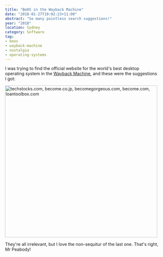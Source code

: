 ```yaml
---
title: "BeOS in the Wayback Machine"
date: "2018-01-27T10:02:23+11:00"
abstract: "So many pointless search suggestions!"
year: "2018"
location: Sydney
category: Software
tag:
- beos
- wayback-machine
- nostalgia
- operating-systems
---
```

I was trying to find the official website for the world's best desktop operating system in the [Wayback Machine], and these were the suggestions I got:

<p><img src="https://rubenerd.com/files/2018/beos-archiveorg-suggest@1x.png" srcset="https://rubenerd.com/files/2018/beos-archiveorg-suggest@1x.png 1x, https://rubenerd.com/files/2018/beos-archiveorg-suggest@2x.png 2x" alt="techstocks.com, become.co.jp, becomegorgeous.com, become.com, loantoolbox.com" style="width:500px" /></p>

They're all irrelevant, but I love the non-sequitur of the last one. That's right, Mr Peabody!

[Wayback Machine]: https://archive.org/web/web.php

